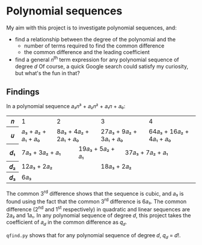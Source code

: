 # Polynomial sequences
My aim with this project is to investigate polynomial sequences, and:
* find a relationship between the degree of the polynomial and the
  * number of terms required to find the common difference
  * the common difference and the leading coefficient
* find a general 𝑛<sup>th</sup> term expression for any polynomial sequence of degree 𝑑
Of course, a quick Google search could satisfy my curiosity, but what's the fun in that?

## Findings
In a polynomial sequence 𝑎₃𝑛³ + 𝑎₂𝑛² + 𝑎₁𝑛 + 𝑎₀:
<table>
	<tr>
		<th>𝑛</th>
		<td colspan="3">1</td>
		<td colspan="3">2</td>
		<td colspan="3">3</td>
		<td colspan="3">4</td>
	</tr>
	<tr>
		<th>𝑢</th>
		<td colspan="3">𝑎₃ + 𝑎₂ + 𝑎₁ + 𝑎₀</td>
		<td colspan="3">8𝑎₃ + 4𝑎₂ + 2𝑎₁ + 𝑎₀</td>
		<td colspan="3">27𝑎₃ + 9𝑎₂ + 3𝑎₁ + 𝑎₀</td>
		<td colspan="3">64𝑎₃ + 16𝑎₂ + 4𝑎₁ + 𝑎₀</td>
	</tr>
	<tr>
		<th>𝑑₁</th>
		<td colspan="4">7𝑎₃ + 3𝑎₂ + 𝑎₁</td>
		<td colspan="4">19𝑎₃ + 5𝑎₂ + 𝑎₁</td>
		<td colspan="4">37𝑎₃ + 7𝑎₂ + 𝑎₁</td>
	</tr>
	<tr>
		<th>𝑑₂</th>
		<td colspan="6">12𝑎₃ + 2𝑎₂</td>
		<td colspan="6">18𝑎₃ + 2𝑎₂</td>
	</tr>
	<tr>
		<th>𝑑₃</th>
		<td colspan="12">6𝑎₃</td>
	</tr>
</table>

The common 3<sup>rd</sup> difference shows that the sequence is cubic, and 𝑎₃ is found using the fact that the common 3<sup>rd</sup> difference is 6𝑎₃. The common difference (2<sup>nd</sup> and 1<sup>st</sup> respectively) in quadratic and linear sequences are 2𝑎₂ and 1𝑎₁. In any polynomial sequence of degree 𝑑, this project takes the coefficient of 𝑎<sub>𝑑</sub> in the common difference as 𝑞<sub>𝑑</sub>.

`qfind.py` shows that for any polynomial sequence of degree 𝑑, 𝑞<sub>𝑑</sub> = 𝑑!.
